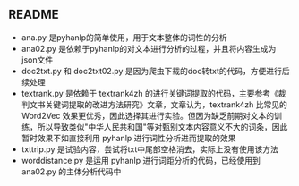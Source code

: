 ## README

+ ana.py 是pyhanlp的简单使用，用于文本整体的词性的分析
+ ana02.py 是依赖于pyhanlp的对文本进行分析的过程，并且将内容生成为json文件
+ doc2txt.py 和 doc2txt02.py 是因为爬虫下载的doc转txt的代码，方便进行后续处理
+ textrank.py 是依赖于 textrank4zh 的进行关键词提取的代码，主要参考《裁判文书关键词提取的改进方法研究》文章，文章认为，textrank4zh 比常见的 Word2Vec 效果更优秀，因此选择其进行实验。但因为缺乏前期对文本的训练，所以导致类似"中华人民共和国"等对甄别文本内容意义不大的词条，因此暂时效果不如直接利用 pyhanlp 进行词性分析进而提取的效果
+ txttrip.py 是试验内容，尝试将txt中尾部空格消去，实际上没有使用该方法
+ worddistance.py 是运用 pyhanlp 进行词距分析的代码，已经使用到 ana02.py 的主体分析代码中